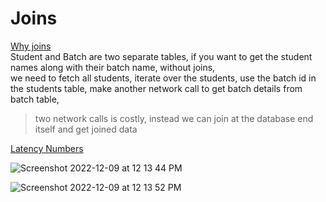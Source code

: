 # Joins

<ins>Why joins</ins>    
Student and Batch are two separate tables, if you want to get the student names along with their batch name, without joins,     
we need to fetch all students, iterate over the students, use the batch id in the students table, make another network call to get batch details from batch table,      

> two network calls is costly, instead we can join at the database end itself and get joined data   

[Latency Numbers](https://gist.github.com/jboner/2841832)

![Screenshot 2022-12-09 at 12 13 44 PM](https://user-images.githubusercontent.com/16437905/206965641-dabf92ee-011c-485a-8aed-ca05078adbd8.png)


![Screenshot 2022-12-09 at 12 13 52 PM](https://user-images.githubusercontent.com/16437905/206965651-2575b6d1-3324-4603-96bb-23e9a0d98266.png)

